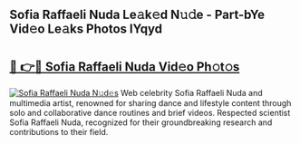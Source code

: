 ## Sofia Raffaeli Nuda Le𝚊k𝚎d N𝚞𝚍e - Part-bYe Vid𝚎o Le𝚊ks Photos lYqyd

# <h2><a href="http://fbed049.evod.top/?m=Sofia+Raffaeli+Nuda">🔗 👉🔴 Sofia Raffaeli Nuda Vid𝚎o Ph𝚘t𝚘s</a></h2>

[![Sofia Raffaeli Nuda N𝚞d𝚎s](https://i.imgur.com/8V9OHl7.gif)](http://fbed049.evod.top/?m=Sofia+Raffaeli+Nuda)
Web celebrity Sofia Raffaeli Nuda and multimedia artist, renowned for sharing dance and lifestyle content through solo and collaborative dance routines and brief videos. Respected scientist Sofia Raffaeli Nuda, recognized for their groundbreaking research and contributions to their field. 
